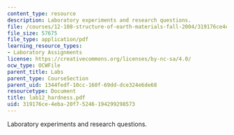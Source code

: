 ```yaml
---
content_type: resource
description: Laboratory experiments and research questions.
file: /courses/12-108-structure-of-earth-materials-fall-2004/319176ce4eba20f75246194299298573_lab12_hardness.pdf
file_size: 57675
file_type: application/pdf
learning_resource_types:
- Laboratory Assignments
license: https://creativecommons.org/licenses/by-nc-sa/4.0/
ocw_type: OCWFile
parent_title: Labs
parent_type: CourseSection
parent_uid: 1344fedf-10cc-160f-69dd-dce324e6de68
resourcetype: Document
title: lab12_hardness.pdf
uid: 319176ce-4eba-20f7-5246-194299298573
---
```

Laboratory experiments and research questions.